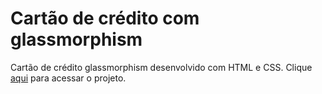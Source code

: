# Cartão de crédito com glassmorphism
Cartão de crédito glassmorphism desenvolvido com HTML e CSS. Clique [aqui](https://fernandamakihirose.github.io/cartao-de-credito/) para acessar o projeto.
